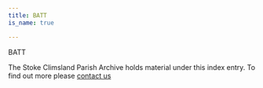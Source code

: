 ```yaml
---
title: BATT
is_name: true

---
```


BATT


The Stoke Climsland Parish Archive holds material under this index entry. To find out more please [contact us](/contact/)
